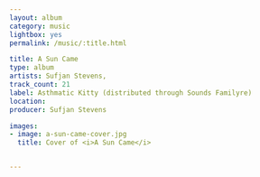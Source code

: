 ```yaml
---
layout: album
category: music
lightbox: yes
permalink: /music/:title.html

title: A Sun Came
type: album
artists: Sufjan Stevens, 
track_count: 21
label: Asthmatic Kitty (distributed through Sounds Familyre)
location: 
producer: Sufjan Stevens

images:
- image: a-sun-came-cover.jpg
  title: Cover of <i>A Sun Came</i>


---
```

	